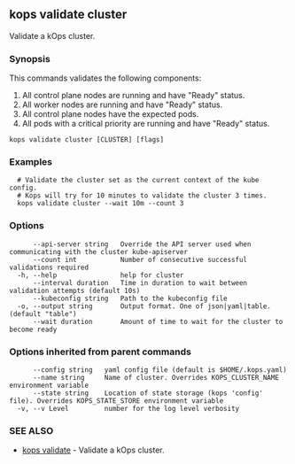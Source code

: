 
<!--- This file is automatically generated by make gen-cli-docs; changes should be made in the go CLI command code (under cmd/kops) -->

## kops validate cluster

Validate a kOps cluster.

### Synopsis

This commands validates the following components:

  1.  All control plane nodes are running and have "Ready" status.
  2.  All worker nodes are running and have "Ready" status.
  3.  All control plane nodes have the expected pods.
  4.  All pods with a critical priority are running and have "Ready" status.

```
kops validate cluster [CLUSTER] [flags]
```

### Examples

```
  # Validate the cluster set as the current context of the kube config.
  # Kops will try for 10 minutes to validate the cluster 3 times.
  kops validate cluster --wait 10m --count 3
```

### Options

```
      --api-server string   Override the API server used when communicating with the cluster kube-apiserver
      --count int           Number of consecutive successful validations required
  -h, --help                help for cluster
      --interval duration   Time in duration to wait between validation attempts (default 10s)
      --kubeconfig string   Path to the kubeconfig file
  -o, --output string       Output format. One of json|yaml|table. (default "table")
      --wait duration       Amount of time to wait for the cluster to become ready
```

### Options inherited from parent commands

```
      --config string   yaml config file (default is $HOME/.kops.yaml)
      --name string     Name of cluster. Overrides KOPS_CLUSTER_NAME environment variable
      --state string    Location of state storage (kops 'config' file). Overrides KOPS_STATE_STORE environment variable
  -v, --v Level         number for the log level verbosity
```

### SEE ALSO

* [kops validate](kops_validate.md)	 - Validate a kOps cluster.

